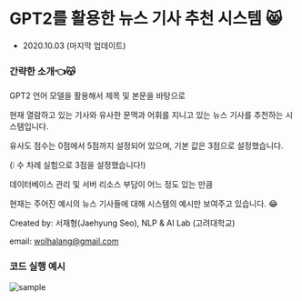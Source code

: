 # GPT2를 활용한 뉴스 기사 추천 시스템 &#128568;

- 2020.10.03 (마지막 업데이트)

### 간략한 소개👈&#128573;

GPT2 언어 모델을 활용해서 제목 및 본문을 바탕으로 

현재 열람하고 있는 기사와 유사한 문맥과 어휘를 지니고 있는 뉴스 기사를 추천하는 시스템입니다.

유사도 점수는 0점에서 5점까지 설정되어 있으며, 기본 값은 3점으로 설정했습니다. 

(&#10069; 수 차례 실험으로 3점을 설정했습니다!)

데이터베이스 관리 및 서버 리소스 부담이 어느 정도 있는 만큼

현재는 주어진 예시의 뉴스 기사들에 대해 시스템의 예시만 보여주고 있습니다. &#128514;

Created by: 서재형(Jaehyung Seo), NLP & AI Lab (고려대학교)

email: wolhalang@gmail.com

### 코드 실행 예시

![sample](https://github.com/J-Seo/news_recommendation/blob/main/sample_images/sample_image.png)
